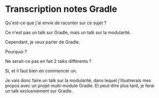 # Transcription notes Gradle

Qu'est-ce que j'ai envie de raconter sur ce sujet ?

Ce n'est pas un talk sur Gradle, mais un talk sur la modularité.

Cependant, je veux parler de Gradle.

Pourquoi ? 

Ne serait-ce pas en fait 2 talks différents ?

Si, et il faut bien en commencer un.

Je vais donc faire un talk sur la modularité, dans lequel j'illustrerais mes propos avec un projet multi-module Gradle. Et peut-être plus tard, je ferai un talk exclusivement sur Gradle.

